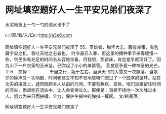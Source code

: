 # 网址填空题好人一生平安兄弟们夜深了
水泥地板上一勺一勺的洒水也不了

👉/观/看/入/口👉http://a3e6.com

网址填空题好人一生平安兄弟们夜深了	55、英雄者，胸怀大志，腹有良策，有包藏宇宙之机，吞吐天地之志者也。
时令虽已入春，但这里的播种季节来得缓慢一些，农民尚有充足的时间去从容地准备，但我想，那苗床，肯定是早就理好了。因为山下一户农家的玉米苗，已吹起了小小的单簧管。
善良赋予爱一种神圣的光芒。　　　　２６　抉择：　　
　　千里之行，始于左右，当满天飞的大雪又一次飘落，当献岁的钟声又一次响起，时间老翁又不知不觉地陪咱们流过了一个四序的循环。站在功夫的摆渡上，遽然回顾本人从前的时间，不要有歉疚、自咎。咱们没辙留住时间的流失，但却能在流失中，让人命变得长久。那便是：百折不挠地一次次胜过本人，努力为来日而拼搏、全力，保护生掷中的弹指一挥间。
文/終离落。

网址填空题好人一生平安兄弟们夜深了
